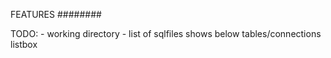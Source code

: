 FEATURES
########

TODO:
	- working directory
		- list of sqlfiles shows below tables/connections listbox
